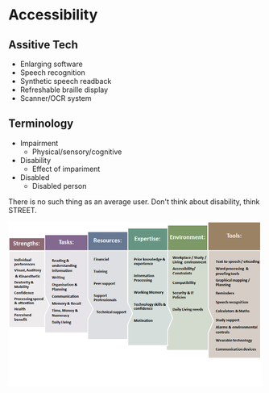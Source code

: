 # Accessibility

## Assitive Tech

* Enlarging software
* Speech recognition
* Synthetic speech readback
* Refreshable braille display
* Scanner/OCR system

## Terminology

* Impairment
  * Physical/sensory/cognitive
* Disability
  * Effect of impariment
* Disabled
  * Disabled person

There is no such thing as an average user. Don't think about disability, think STREET.

![](accessibility1.png)

